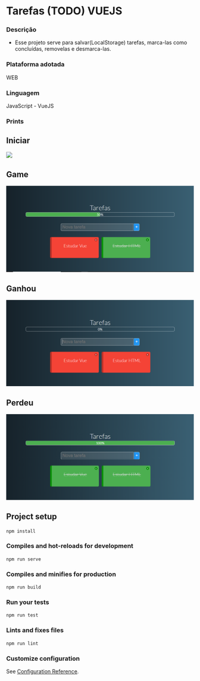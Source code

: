 # Tarefas (TODO) VUEJS

### Descrição
  - Esse projeto serve para salvar(LocalStorage) tarefas, marca-las como concluídas, removelas e desmarca-las.

### Plataforma adotada
  WEB
  
### Linguagem
  JavaScript - VueJS
  
### Prints
## Iniciar
  ![](prints/iniciar.PNG)
## Game
  ![](prints/50.PNG)
## Ganhou
  ![](prints/pendente.PNG)
## Perdeu
  ![](prints/fim.PNG)

## Project setup
```
npm install
```

### Compiles and hot-reloads for development
```
npm run serve
```

### Compiles and minifies for production
```
npm run build
```

### Run your tests
```
npm run test
```

### Lints and fixes files
```
npm run lint
```

### Customize configuration
See [Configuration Reference](https://cli.vuejs.org/config/).
